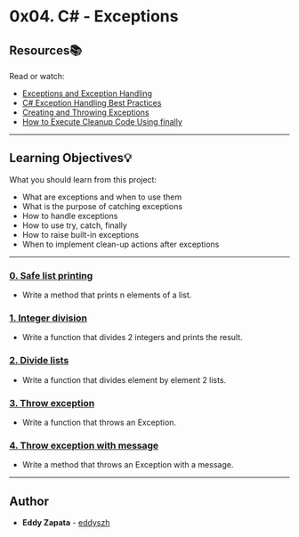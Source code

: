 # 0x04. C# - Exceptions

## Resources:books:
Read or watch:
* [Exceptions and Exception Handling](https://intranet.hbtn.io/rltoken/hcKkDp1yIGfdaydFLZLTrg)
* [C# Exception Handling Best Practices](https://intranet.hbtn.io/rltoken/kB05mvDnHFksbHveUBBIaA)
* [Creating and Throwing Exceptions](https://intranet.hbtn.io/rltoken/SKm7QzO0RMQq0OV1ZHTu3g)
* [How to Execute Cleanup Code Using finally](https://intranet.hbtn.io/rltoken/oqs0h7-PsKKBcTbyJ3viXQ)

---
## Learning Objectives:bulb:
What you should learn from this project:

* What are exceptions and when to use them
* What is the purpose of catching exceptions
* How to handle exceptions
* How to use try, catch, finally
* How to raise built-in exceptions
* When to implement clean-up actions after exceptions

---

### [0. Safe list printing](./0-safe_list_print/)
* Write a method that prints n elements of a list.


### [1. Integer division](./1-divide_print/)
* Write a function that divides 2 integers and prints the result.


### [2. Divide lists](./2-divide_lists/)
* Write a function that divides element by element 2 lists.


### [3. Throw exception](./3-throw_exception/)
* Write a function that throws an Exception.


### [4. Throw exception with message](./4-throw_exception_msg/)
* Write a method that throws an Exception with a message.

---

## Author
* **Eddy Zapata** - [eddyszh](https://github.com/Eddyszh)